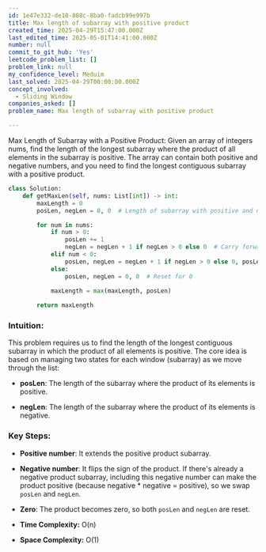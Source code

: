 ```yaml
---
id: 1e47e332-de10-808c-8ba0-fadcb99e997b
title: Max length of subarray with positive product
created_time: 2025-04-29T15:47:00.000Z
last_edited_time: 2025-05-01T14:41:00.000Z
number: null
commit_to_git_hub: 'Yes'
leetcode_problem_list: []
problem_link: null
my_confidence_level: Meduim
last_solved: 2025-04-29T00:00:00.000Z
concept_involved:
  - Sliding Window
companies_asked: []
problem_name: Max length of subarray with positive product

---
```


Max Length of Subarray with a Positive Product:
Given an array of integers nums, find the length of the longest subarray where the product of all elements in the subarray is positive. The array can contain both positive and negative numbers, and you need to find the longest contiguous subarray with a positive product.

```python
class Solution:
    def getMaxLen(self, nums: List[int]) -> int:
        maxLength = 0
        posLen, negLen = 0, 0  # Length of subarray with positive and negative product

        for num in nums:
            if num > 0:
                posLen += 1
                negLen = negLen + 1 if negLen > 0 else 0  # Carry forward negative subarray length if possible
            elif num < 0:
                posLen, negLen = negLen + 1 if negLen > 0 else 0, posLen + 1
            else:
                posLen, negLen = 0, 0  # Reset for 0
            
            maxLength = max(maxLength, posLen)

        return maxLength

```

### Intuition:

This problem requires us to find the length of the longest contiguous subarray in which the product of all elements is positive. The core idea is based on managing two states for each window (subarray) as we move through the list:

*   **posLen**: The length of the subarray where the product of its elements is positive.

*   **negLen**: The length of the subarray where the product of its elements is negative.

### Key Steps:

*   **Positive number**: It extends the positive product subarray.

*   **Negative number**: It flips the sign of the product. If there's already a negative product subarray, including this negative number can make the product positive (because negative \* negative = positive), so we swap `posLen` and `negLen`.

*   **Zero**: The product becomes zero, so both `posLen` and `negLen` are reset.

*   **Time Complexity:** O(n)

*   **Space Complexity:** O(1)
